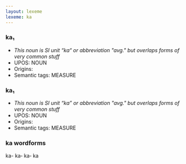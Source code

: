 ```yaml
---
layout: lexeme
lexeme: ka
---
```


###  ka₁

* _This noun is SI unit “ka“ or abbreviation "avg." but overlaps forms of very common stuff_
* UPOS:  NOUN
* Origins: 
* Semantic tags:  MEASURE


###  ka₁

* _This noun is SI unit “ka” or abbreviation "avg." but overlaps forms of very common stuff_
* UPOS:  NOUN
* Origins: 
* Semantic tags:  MEASURE


### ka wordforms

ka-
ka‐
ka‑
ka

